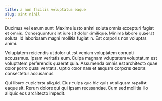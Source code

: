 ```yaml
---
title: a non facilis voluptatum eaque
slug: sint nihil
---
```


Ducimus vel earum sunt. Maxime iusto animi soluta omnis excepturi fugiat et omnis. Consequuntur sint iure sit dolor similique. Minima labore quaerat soluta. Id laboriosam magni mollitia fugiat in. Est corporis non voluptas animi.

Voluptatem reiciendis ut dolor ut est veniam voluptatem corrupti accusamus. Ipsam veritatis eum. Culpa magnam voluptatem voluptatum est voluptatem perferendis quaerat quia. Assumenda omnis est architecto quae dolor porro quasi veritatis. Optio dolor nam et aliquam corporis debitis consectetur accusamus.

Qui libero cupiditate aliquid. Eius culpa quo hic quia et aliquam repellat eaque sit. Rerum dolore qui qui ipsam recusandae. Cum sed mollitia illo aliquid eos architecto impedit.
